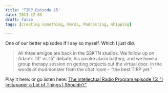 ```yaml
---
title: 'TIRP Episode 15'
date: 2013-12-05
draft: false
tags: [creating something, Nerds, Podcasting, shipping]

---
```


One of our better episodes if I say so myself. Which I just did.

> All three amigos are back in the SSKTN studios. We follow up on Adam’s 13″ vs 15″ debate, his smoke alarm battery, and we have a group therapy session on getting projects out the virtual door. In the words of mudmonster from the chat room – “the best TIRP yet.”

Play it here: or go listen here: [The Intellectual Radio Program episode 15: "I Instapaper a Lot of Things I Shouldn’t"](http://www.ssktn.com/tirp/15/)